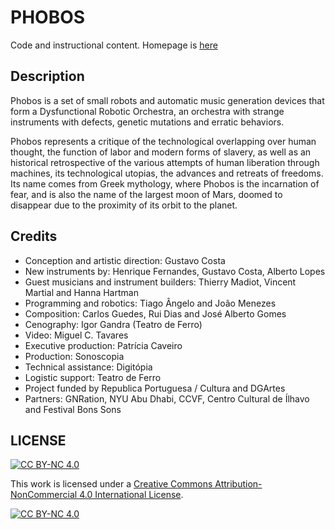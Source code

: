 # PHOBOS
Code and instructional content.
Homepage is [here](https://sonoscopia.pt/en/works/phobos/) 


## Description
Phobos is a set of small robots and automatic music generation devices that form a Dysfunctional Robotic Orchestra, an orchestra with strange instruments with defects, genetic mutations and erratic behaviors.

Phobos represents a critique of the technological overlapping over human thought, the function of labor and modern forms of slavery, as well as an historical retrospective of the various attempts of human liberation through machines, its technological utopias, the advances and retreats of freedoms. Its name comes from Greek mythology, where Phobos is the incarnation of fear, and is also the name of the largest moon of Mars, doomed to disappear due to the proximity of its orbit to the planet. 

## Credits
- Conception and artistic direction: Gustavo Costa 
- New instruments by: Henrique Fernandes, Gustavo Costa, Alberto Lopes
- Guest musicians and instrument builders: Thierry Madiot, Vincent Martial and Hanna Hartman
- Programming and robotics: Tiago Ângelo and João Menezes
- Composition: Carlos Guedes, Rui Dias and José Alberto Gomes
- Cenography: Igor Gandra (Teatro de Ferro)
- Video: Miguel C. Tavares
- Executive production: Patrícia Caveiro
- Production: Sonoscopia
- Technical assistance: Digitópia
- Logistic support: Teatro de Ferro
- Project funded by Republica Portuguesa / Cultura and DGArtes
- Partners: GNRation, NYU Abu Dhabi, CCVF, Centro Cultural de Ílhavo and Festival Bons Sons

## LICENSE
[![CC BY-NC 4.0][cc-by-nc-shield]][cc-by-nc]

This work is licensed under a
[Creative Commons Attribution-NonCommercial 4.0 International License][cc-by-nc].

[![CC BY-NC 4.0][cc-by-nc-image]][cc-by-nc]

[cc-by-nc]: https://creativecommons.org/licenses/by-nc/4.0/
[cc-by-nc-image]: https://licensebuttons.net/l/by-nc/4.0/88x31.png
[cc-by-nc-shield]: https://img.shields.io/badge/License-CC%20BY--NC%204.0-lightgrey.svg
